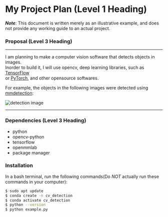 # My Project Plan (Level 1 Heading)

***Note***: This document is written merely as an illustrative example, and does not provide any working guide to an actual project.

### Proposal (Level 3 Heading)

---
I am planning to make a computer vision software that detects objects in images.  
Inorder to build it, I will use opencv, deep learning libraries, such as [TensorFlow](https://github.com/tensorflow/tensorflow)  
or [PyTorch](https://github.com/pytorch/pytorch), and other opensource softwares.

For example, the objects in the following images were detected using [mmdetection](https://github.com/open-mmlab/mmdetection):

![detection image](https://user-images.githubusercontent.com/12907710/137271636-56ba1cd2-b110-4812-8221-b4c120320aa9.png)

---

### Dependencies (Level 3 Heading)
- python
- opencv-python
- tensorflow
- openmmlab
- package manager

### Installation

In a bash terminal, run the following commands(Do *NOT* actually run these commands in 
your computer):
```sh
$ sudo apt update
$ conda create -n cv_detection
$ conda activate cv_detection
$ python --version
$ python example.py
```
